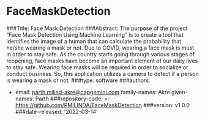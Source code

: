 # FaceMaskDetection
###Title:
Face Mask Detection
###Abstract:
The purpose of the project “Face Mask Detection Using Machine Learning” is to create a tool that identifies the image of a human that can calculate the probability that he/she wearing a mask or not. Due to COVID, wearing a face mask is must in order to stay safe. As the country starts going through various stages of reopening, face masks have become an important element of our daily lives to stay safe. Wearing face masks will be required in order to socialize or conduct business. So, this application utilizes a camera to detect if a person is wearing a mask or not.
###type: software
###authors:
  - email: parth.milind-akre@capgemini.com
    family-names: Akre
    given-names: Parth
###repository-code: >-
https://github.com/PMILINDA/FaceMaskDetection
###version: v1.0.0
###date-released: '2022-03-14'
